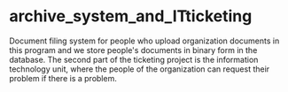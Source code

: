 # archive_system_and_ITticketing
Document filing system for people who upload organization documents in this program and we store people's documents in binary form in the database. The second part of the ticketing project is the information technology unit, where the people of the organization can request their problem if there is a problem.
